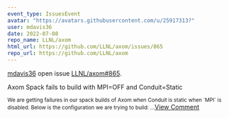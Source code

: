 ```yaml
---
event_type: IssuesEvent
avatar: "https://avatars.githubusercontent.com/u/25917313?"
user: mdavis36
date: 2022-07-08
repo_name: LLNL/axom
html_url: https://github.com/LLNL/axom/issues/865
repo_url: https://github.com/LLNL/axom
---
```


<a href='https://github.com/mdavis36' target='_blank'>mdavis36</a> open issue <a href='https://github.com/LLNL/axom/issues/865' target='_blank'>LLNL/axom#865</a>.

<p>Axom Spack fails to build with MPI=OFF and Conduit=Static</p><small>We are getting failures in our spack builds of Axom when Conduit is static when `MPI` is disabled. Below is the configuration we are trying to build:...</small><a href='https://github.com/LLNL/axom/issues/865' target='_blank'>View Comment</a>